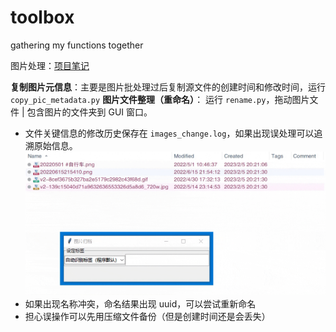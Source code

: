 # toolbox

gathering my functions together

图片处理：[项目笔记](https://www.notion.so/mightymjolnir/22c4306ed4c34a7b8ff4951718344002)

**复制图片元信息**：主要是图片批处理过后复制源文件的创建时间和修改时间，运行 `copy_pic_metadata.py`
**图片文件整理（重命名）**：
运行 `rename.py`，拖动图片文件 | 包含图片的文件夹到 GUI 窗口。

- 文件关键信息的修改历史保存在 `images_change.log`，如果出现误处理可以追溯原始信息。
![alt](assets\20230205.gif)
- 如果出现名称冲突，命名结果出现 uuid，可以尝试重新命名
- 担心误操作可以先用压缩文件备份（但是创建时间还是会丢失）
